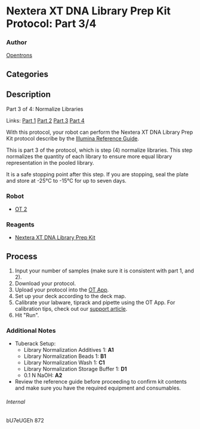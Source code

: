 # Nextera XT DNA Library Prep Kit Protocol: Part 3/4

### Author
[Opentrons](http://www.opentrons.com/)

## Categories

## Description
Part 3 of 4: Normalize Libraries


Links: [Part 1](./873-cosmosid-ngs-library-prep-part1) [Part 2](./873-cosmosid-ngs-library-prep-part2) [Part 3](./873-cosmosid-ngs-library-prep-part3) [Part 4](./873-cosmosid-ngs-library-prep-part4)

With this protocol, your robot can perform the Nextera XT DNA Library Prep Kit protocol describe by the [Illumina Reference Guide](https://support.illumina.com/content/dam/illumina-support/documents/documentation/chemistry_documentation/samplepreps_nextera/nextera-xt/nextera-xt-library-prep-reference-guide-15031942-03.pdf).

This is part 3 of the protocol, which is step (4) normalize libraries. This step normalizes the quantity of each library to ensure more equal library representation in the pooled library.

It is a safe stopping point after this step. If you are stopping, seal the plate and store at -25°C to -15°C for up to seven days.

### Robot
* [OT 2](https://opentrons.com/ot-2)

### Reagents
* [Nextera XT DNA Library Prep Kit](https://www.illumina.com/products/by-type/sequencing-kits/library-prep-kits/nextera-xt-dna.html)

## Process
1. Input your number of samples (make sure it is consistent with part 1, and 2).
2. Download your protocol.
3. Upload your protocol into the [OT App](https://opentrons.com/ot-app).
4. Set up your deck according to the deck map.
5. Calibrate your labware, tiprack and pipette using the OT App. For calibration tips, check out our [support article](https://support.opentrons.com/ot-2/getting-started-software-setup/deck-calibration).
6. Hit "Run".

### Additional Notes
* Tuberack Setup:
    * Library Normalization Additives 1: **A1**
    * Library Normalization Beads 1: **B1**
    * Library Normalization Wash 1: **C1**
    * Library Normalization Storage Buffer 1: **D1**
    * 0.1 N NaOH: **A2**
* Review the reference guide before proceeding to confirm kit contents and make sure you have the required equipment and consumables.

###### Internal
bU7eUGEh
872
